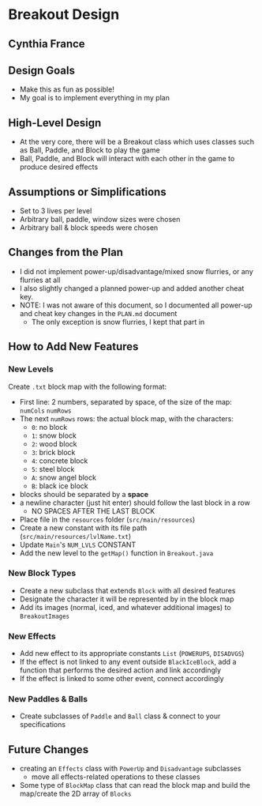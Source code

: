 # Breakout Design
## Cynthia France


## Design Goals
* Make this as fun as possible!
* My goal is to implement everything in my plan

## High-Level Design
* At the very core, there will be a Breakout class which uses classes such as Ball, Paddle, and
  Block to play the game
* Ball, Paddle, and Block will interact with each other in the game to produce desired effects

## Assumptions or Simplifications
* Set to 3 lives per level
* Arbitrary ball, paddle, window sizes were chosen
* Arbitrary ball & block speeds were chosen

## Changes from the Plan
* I did not implement power-up/disadvantage/mixed snow flurries, or any flurries at all
* I also slightly changed a planned power-up and added another cheat key.
* NOTE: I was not aware of this document, so I documented all power-up and cheat key changes
    in the ``PLAN.md`` document
  * The only exception is snow flurries, I kept that part in

## How to Add New Features
### New Levels
Create ``.txt`` block map with the following format:
* First line: 2 numbers, separated by space, of the size of the map: ``numCols`` ``numRows``
* The next ``numRows`` rows: the actual block map, with the characters:
  * ``0``: no block
  * ``1``: snow block
  * ``2``: wood block
  * ``3``: brick block
  * ``4``: concrete block
  * ``5``: steel block
  * ``A``: snow angel block
  * ``B``: black ice block
* blocks should be separated by a **space**
* a newline character (just hit enter) should follow the last block in a row
  * NO SPACES AFTER THE LAST BLOCK
* Place file in the ``resources`` folder (``src/main/resources``)
* Create a new constant with its file path (``src/main/resources/lvlName.txt``)
* Update ``Main``'s ``NUM_LVLS`` CONSTANT
* Add the new level to the ``getMap()`` function in ``Breakout.java``

### New Block Types
* Create a new subclass that extends ``Block`` with all desired features
* Designate the character it will be represented by in the block map
* Add its images (normal, iced, and whatever additional images) to ``BreakoutImages``

### New Effects
* Add new effect to its appropriate constants ``List`` (``POWERUPS``, ``DISADVGS``)
* If the effect is not linked to any event outside ``BlackIceBlock``, add a
  function that performs the desired action and link accordingly
* If the effect is linked to some other event, connect accordingly

### New Paddles & Balls
* Create subclasses of ``Paddle`` and ``Ball`` class & connect to your specifications

## Future Changes
* creating an ``Effects`` class with ``PowerUp`` and ``Disadvantage`` subclasses
  * move all effects-related operations to these classes
* Some type of ``BlockMap`` class that can read the block map and build the
  map/create the 2D array of ``Blocks``







